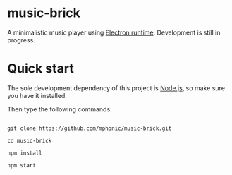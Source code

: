 # music-brick

A minimalistic music player using [Electron runtime](http://electron.atom.io). Development is still in progress.

# Quick start

The sole development dependency of this project is [Node.js](https://nodejs.org), so make sure you have it installed.

Then type the following commands:

```

git clone https://github.com/mphonic/music-brick.git

cd music-brick

npm install

npm start
